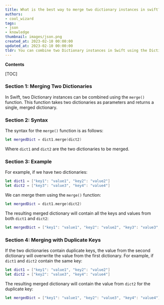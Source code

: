 ```yaml
---
title: What is the best way to merge two dictionary instances in swift?
authors:
- cool_wizard
tags:
- json
- knowledge
thumbnail: images/json.png
created_at: 2023-02-10 00:00:00
updated_at: 2023-02-10 00:00:00
tldr: You can combine two Dictionary instances in Swift using the Dictionary`s <code>merging()</code> method.
---
```


**Contents**

[TOC]

### Section 1: Merging Two Dictionaries

In Swift, two Dictionary instances can be combined using the `merge()` function. This function takes two dictionaries as parameters and returns a single, merged dictionary.

### Section 2: Syntax

The syntax for the `merge()` function is as follows: 

```swift
let mergedDict = dict1.merge(dict2)
```

Where `dict1` and `dict2` are the two dictionaries to be merged.

### Section 3: Example

For example, if we have two dictionaries:

```swift
let dict1 = ["key1": "value1", "key2": "value2"]
let dict2 = ["key3": "value3", "key4": "value4"]
```

We can merge them using the `merge()` function:

```swift
let mergedDict = dict1.merge(dict2)
```

The resulting merged dictionary will contain all the keys and values from both `dict1` and `dict2`:

```swift
let mergedDict = ["key1": "value1", "key2": "value2", "key3": "value3", "key4": "value4"]
```

### Section 4: Merging with Duplicate Keys

If the two dictionaries contain duplicate keys, the value from the second dictionary will overwrite the value from the first dictionary. For example, if `dict1` and `dict2` contain the same key:

```swift
let dict1 = ["key1": "value1", "key2": "value2"]
let dict2 = ["key2": "value3", "key4": "value4"]
```

The resulting merged dictionary will contain the value from `dict2` for the duplicate key:

```swift
let mergedDict = ["key1": "value1", "key2": "value3", "key4": "value4"]
```

